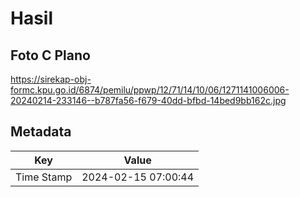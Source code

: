 # Hasil

## Foto C Plano

https://sirekap-obj-formc.kpu.go.id/6874/pemilu/ppwp/12/71/14/10/06/1271141006006-20240214-233146--b787fa56-f679-40dd-bfbd-14bed9bb162c.jpg


## Metadata

| Key        | Value               |
| ---------- | ------------------- |
| Time Stamp | 2024-02-15 07:00:44 |




